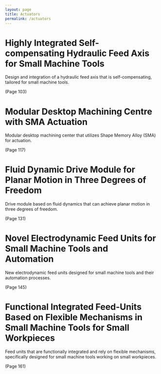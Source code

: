```yaml
---
layout: page
title: Actuators
permalink: /actuators
---
```


# Highly Integrated Self-compensating Hydraulic Feed Axis for Small Machine Tools
Design and integration of a hydraulic feed axis that is self-compensating, tailored for small machine tools. 

(Page 103)

# Modular Desktop Machining Centre with SMA Actuation 
Modular desktop machining center that utilizes Shape Memory Alloy (SMA) for actuation.

(Page 117)

# Fluid Dynamic Drive Module for Planar Motion in Three Degrees of Freedom
Drive module based on fluid dynamics that can achieve planar motion in three degrees of freedom.

(Page 131)

# Novel Electrodynamic Feed Units for Small Machine Tools and Automation
New electrodynamic feed units designed for small machine tools and their automation processes.

(Page 145)

# Functional Integrated Feed-Units Based on Flexible Mechanisms in Small Machine Tools for Small Workpieces
Feed units that are functionally integrated and rely on flexible mechanisms, specifically designed for small machine tools working on small workpieces.

 (Page 161)